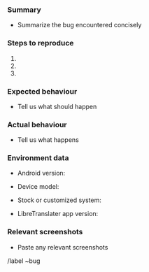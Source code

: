 <!-- Use this form to report bugs -->

### Summary
- Summarize the bug encountered concisely

### Steps to reproduce
1. 
2. 
3. 

### Expected behaviour
- Tell us what should happen

### Actual behaviour
- Tell us what happens

### Environment data
- Android version:

- Device model: 

- Stock or customized system:

- LibreTranslater app version:

### Relevant  screenshots
- Paste any relevant screenshots

/label ~bug 
